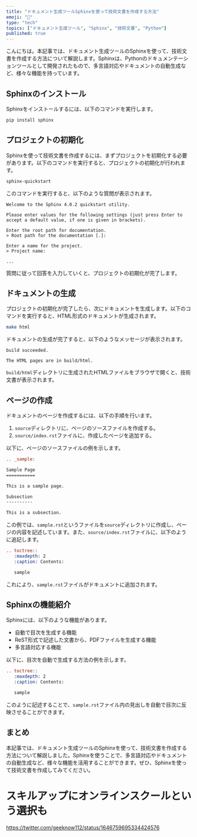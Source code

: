 ```yaml
---
title: "ドキュメント生成ツールSphinxを使って技術文書を作成する方法"
emoji: "📝"
type: "tech"
topics: ["ドキュメント生成ツール", "Sphinx", "技術文書", "Python"]
published: true
---
```


こんにちは。本記事では、ドキュメント生成ツールのSphinxを使って、技術文書を作成する方法について解説します。Sphinxは、Pythonのドキュメンテーションツールとして開発されたもので、多言語対応やドキュメントの自動生成など、様々な機能を持っています。

## Sphinxのインストール

Sphinxをインストールするには、以下のコマンドを実行します。

```bash
pip install sphinx
```

## プロジェクトの初期化

Sphinxを使って技術文書を作成するには、まずプロジェクトを初期化する必要があります。以下のコマンドを実行すると、プロジェクトの初期化が行われます。

```bash
sphinx-quickstart
```

このコマンドを実行すると、以下のような質問が表示されます。

```
Welcome to the Sphinx 4.0.2 quickstart utility.

Please enter values for the following settings (just press Enter to
accept a default value, if one is given in brackets).

Enter the root path for documentation.
> Root path for the documentation [.]: 

Enter a name for the project.
> Project name: 

...

```

質問に従って回答を入力していくと、プロジェクトの初期化が完了します。

## ドキュメントの生成

プロジェクトの初期化が完了したら、次にドキュメントを生成します。以下のコマンドを実行すると、HTML形式のドキュメントが生成されます。

```bash
make html
```

ドキュメントの生成が完了すると、以下のようなメッセージが表示されます。

```
build succeeded.

The HTML pages are in build/html.
```

`build/html`ディレクトリに生成されたHTMLファイルをブラウザで開くと、技術文書が表示されます。

## ページの作成

ドキュメントのページを作成するには、以下の手順を行います。

1. `source`ディレクトリに、ページのソースファイルを作成する。
2. `source/index.rst`ファイルに、作成したページを追加する。

以下に、ページのソースファイルの例を示します。

```rst
.. _sample:

Sample Page
===========

This is a sample page.

Subsection
----------

This is a subsection.
```

この例では、`sample.rst`というファイルを`source`ディレクトリに作成し、ページの内容を記述しています。また、`source/index.rst`ファイルに、以下のように追記します。

```rst
.. toctree::
   :maxdepth: 2
   :caption: Contents:

   sample
```

これにより、`sample.rst`ファイルがドキュメントに追加されます。

## Sphinxの機能紹介

Sphinxには、以下のような機能があります。

- 自動で目次を生成する機能
- ReST形式で記述した文書から、PDFファイルを生成する機能
- 多言語対応する機能

以下に、目次を自動で生成する方法の例を示します。

```rst
.. toctree::
   :maxdepth: 2
   :caption: Contents:

   sample
```

このように記述することで、`sample.rst`ファイル内の見出しを自動で目次に反映させることができます。

## まとめ

本記事では、ドキュメント生成ツールのSphinxを使って、技術文書を作成する方法について解説しました。Sphinxを使うことで、多言語対応やドキュメントの自動生成など、様々な機能を活用することができます。ぜひ、Sphinxを使って技術文書を作成してみてください。

# スキルアップにオンラインスクールという選択も
https://twitter.com/geeknow112/status/1646759695334424576
